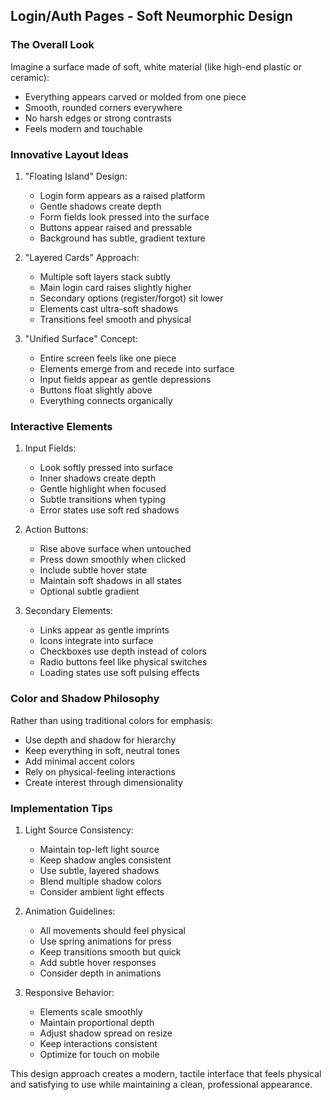 ## Login/Auth Pages - Soft Neumorphic Design

### The Overall Look
Imagine a surface made of soft, white material (like high-end plastic or ceramic):
- Everything appears carved or molded from one piece
- Smooth, rounded corners everywhere
- No harsh edges or strong contrasts
- Feels modern and touchable

### Innovative Layout Ideas

1. "Floating Island" Design:
   - Login form appears as a raised platform
   - Gentle shadows create depth
   - Form fields look pressed into the surface
   - Buttons appear raised and pressable
   - Background has subtle, gradient texture

2. "Layered Cards" Approach:
   - Multiple soft layers stack subtly
   - Main login card raises slightly higher
   - Secondary options (register/forgot) sit lower
   - Elements cast ultra-soft shadows
   - Transitions feel smooth and physical

3. "Unified Surface" Concept:
   - Entire screen feels like one piece
   - Elements emerge from and recede into surface
   - Input fields appear as gentle depressions
   - Buttons float slightly above
   - Everything connects organically

### Interactive Elements

1. Input Fields:
   - Look softly pressed into surface
   - Inner shadows create depth
   - Gentle highlight when focused
   - Subtle transitions when typing
   - Error states use soft red shadows

2. Action Buttons:
   - Rise above surface when untouched
   - Press down smoothly when clicked
   - Include subtle hover state
   - Maintain soft shadows in all states
   - Optional subtle gradient

3. Secondary Elements:
   - Links appear as gentle imprints
   - Icons integrate into surface
   - Checkboxes use depth instead of colors
   - Radio buttons feel like physical switches
   - Loading states use soft pulsing effects

### Color and Shadow Philosophy
Rather than using traditional colors for emphasis:
- Use depth and shadow for hierarchy
- Keep everything in soft, neutral tones
- Add minimal accent colors
- Rely on physical-feeling interactions
- Create interest through dimensionality

### Implementation Tips
1. Light Source Consistency:
   - Maintain top-left light source
   - Keep shadow angles consistent
   - Use subtle, layered shadows
   - Blend multiple shadow colors
   - Consider ambient light effects

2. Animation Guidelines:
   - All movements should feel physical
   - Use spring animations for press
   - Keep transitions smooth but quick
   - Add subtle hover responses
   - Consider depth in animations

3. Responsive Behavior:
   - Elements scale smoothly
   - Maintain proportional depth
   - Adjust shadow spread on resize
   - Keep interactions consistent
   - Optimize for touch on mobile

This design approach creates a modern, tactile interface that feels physical and satisfying to use while maintaining a clean, professional appearance.